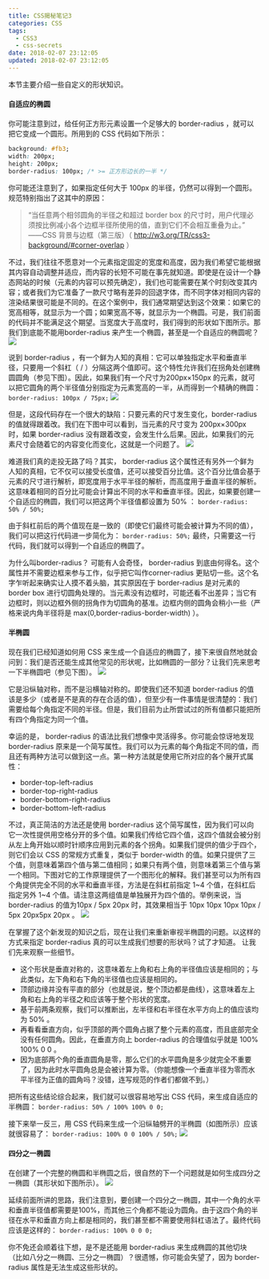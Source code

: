 ```yaml
---
title: CSS揭秘笔记3
categories: CSS
tags:
  - CSS3
  - css-secrets
date: 2018-02-07 23:12:05
updated: 2018-02-07 23:12:05
---
```


本节主要介绍一些自定义的形状知识。

#### 自适应的椭圆
你可能注意到过，给任何正方形元素设置一个足够大的 border-radius ，就可以把它变成一个圆形。所用到的 CSS 代码如下所示：
```css
background: #fb3;
width: 200px;
height: 200px;
border-radius: 100px; /* >= 正方形边长的一半 */
```
你可能还注意到了，如果指定任何大于 100px 的半径，仍然可以得到一个圆形。规范特别指出了这其中的原因：

> “当任意两个相邻圆角的半径之和超过 border box 的尺寸时，用户代理必须按比例减小各个边框半径所使用的值，直到它们不会相互重叠为止。”
——CSS 背景与边框（第三版）（ http://w3.org/TR/css3-background/#corner-overlap ）

不过，我们往往不愿意对一个元素指定固定的宽度和高度，因为我们希望它能根据其内容自动调整并适应，而内容的长短不可能在事先就知道。即使是在设计一个静态网站的时候（元素的内容可以预先确定），我们也可能需要在某个时刻改变其内容；或者我们为它准备了一款尺寸略有差异的回退字体，而不同字体对相同内容的渲染结果很可能是不同的。在这个案例中，我们通常期望达到这个效果：如果它的宽高相等，就显示为一个圆；如果宽高不等，就显示为一个椭圆。可是，我们前面的代码并不能满足这个期望。当宽度大于高度时，我们得到的形状如下图所示。那我们到底能不能用border-radius 来产生一个椭圆，甚至是一个自适应的椭圆呢？
![](1.png)

说到 border-radius ，有一个鲜为人知的真相：它可以单独指定水平和垂直半径，只要用一个斜杠（ / ）分隔这两个值即可。这个特性允许我们在拐角处创建椭圆圆角（参见下图）。因此，如果我们有一个尺寸为200px×150px 的元素，就可以把它圆角的两个半径值分别指定为元素宽高的一半，从而得到一个精确的椭圆：
`border-radius: 100px / 75px;`
![](2.png)

但是，这段代码存在一个很大的缺陷：只要元素的尺寸发生变化，border-radius 的值就得跟着改。我们在下图中可以看到，当元素的尺寸变为 200px×300px 时，如果 border-radius 没有跟着改变，会发生什么后果。因此，如果我们的元素尺寸会随着它的内容变化而变化，这就是一个问题了。
![](3.png)

难道我们真的走投无路了吗？其实， border-radius 这个属性还有另外一个鲜为人知的真相，它不仅可以接受长度值，还可以接受百分比值。这个百分比值会基于元素的尺寸进行解析，即宽度用于水平半径的解析，而高度用于垂直半径的解析。这意味着相同的百分比可能会计算出不同的水平和垂直半径。因此，如果要创建一个自适应的椭圆，我们可以把这两个半径值都设置为 50% ：
`border-radius: 50% / 50%;`

由于斜杠前后的两个值现在是一致的（即使它们最终可能会被计算为不同的值），我们可以把这行代码进一步简化为：
`border-radius: 50%;`
最终，只需要这一行代码，我们就可以得到一个自适应的椭圆了。

为什么叫border-radius？
可能有人会奇怪， border-radius 到底由何得名。这个属性并不需要边框来参与工作，似乎把它叫作corner-radius 更贴切一些。这个名字乍听起来确实让人摸不着头脑，其实原因在于 border-radius 是对元素的 border box 进行切圆角处理的。当元素没有边框时，可能还看不出差异；当它有边框时，则以边框外侧的拐角作为切圆角的基准。边框内侧的圆角会稍小一些（严格来说内角半径将是 max(0,border-radius-border-width) ）。

#### 半椭圆
现在我们已经知道如何用 CSS 来生成一个自适应的椭圆了，接下来很自然地就会问到：我们是否还能生成其他常见的形状呢，比如椭圆的一部分？让我们先来思考一下半椭圆吧（参见下图）。
![](4.png)

它是沿纵轴对称，而不是沿横轴对称的。即使我们还不知道 border-radius 的值该是多少（或者是不是真的存在合适的值），但至少有一件事情是很清楚的：我们需要给每个角指定不同的半径。但是，我们目前为止所尝试过的所有值都只能把所有四个角指定为同一个值。

幸运的是， border-radius 的语法比我们想像中灵活得多。你可能会惊讶地发现 border-radius 原来是一个简写属性。我们可以为元素的每个角指定不同的值，而且还有两种方法可以做到这一点。第一种方法就是使用它所对应的各个展开式属性：
 - border-top-left-radius
 - border-top-right-radius
 - border-bottom-right-radius
 - border-bottom-left-radius

不过，真正简洁的方法还是使用 border-radius 这个简写属性，因为我们可以向它一次性提供用空格分开的多个值。如果我们传给它四个值，这四个值就会被分别从左上角开始以顺时针顺序应用到元素的各个拐角。如果我们提供的值少于四个，则它们会以 CSS 的常规方式重复，类似于 border-width 的值。如果只提供了三个值，则意味着第四个值与第二值相同；如果只有两个值，则意味着第三个值与第一个相同。下图对它的工作原理提供了一个图形化的解释。我们甚至可以为所有四个角提供完全不同的水平和垂直半径，方法是在斜杠前指定 1~4 个值，在斜杠后指定另外 1~4 个值。请注意这两组值是单独展开为四个值的。举例来说，当 border-radius 的值为10px / 5px 20px 时，其效果相当于 10px 10px 10px 10px / 5px 20px5px 20px 。
![](5.png)

在掌握了这个新发现的知识之后，现在让我们来重新审视半椭圆的问题。以这样的方式来指定 border-radius 真的可以生成我们想要的形状吗？试了才知道。
让我们先来观察一些细节。
 - 这个形状是垂直对称的，这意味着左上角和右上角的半径值应该是相同的；与此类似，左下角和右下角的半径值也应该是相同的。
 - 顶部边缘并没有平直的部分（也就是说，整个顶边都是曲线），这意味着左上角和右上角的半径之和应该等于整个形状的宽度。
 - 基于前两条观察，我们可以推断出，左半径和右半径在水平方向上的值应该均为 50% 。
 - 再看看垂直方向，似乎顶部的两个圆角占据了整个元素的高度，而且底部完全没有任何圆角。因此，在垂直方向上 border-radius 的合理值似乎就是 100% 100% 0 0 。
 - 因为底部两个角的垂直圆角是零，那么它们的水平圆角是多少就完全不重要了，因为此时水平圆角总是会被计算为零。（你能想像一个垂直半径为零而水平半径为正值的圆角吗？没错，连写规范的作者们都做不到。）

把所有这些结论综合起来，我们就可以很容易地写出 CSS 代码，来生成自适应的半椭圆：
`border-radius: 50% / 100% 100% 0 0;`

接下来举一反三，用 CSS 代码来生成一个沿纵轴劈开的半椭圆（如图所示）应该就很容易了：
`border-radius: 100% 0 0 100% / 50%;`
![](6.png)

#### 四分之一椭圆
在创建了一个完整的椭圆和半椭圆之后，很自然的下一个问题就是如何生成四分之一椭圆（其形状如下图所示）。
![](7.png)

延续前面所讲的思路，我们注意到，要创建一个四分之一椭圆，其中一个角的水平和垂直半径值都需要是100%，而其他三个角都不能设为圆角。由于这四个角的半径在水平和垂直方向上都是相同的，我们甚至都不需要使用斜杠语法了。最终代码应该是这样的：
`border-radius: 100% 0 0 0;`

你不免还会顺着往下想，是不是还能用 border-radius 来生成椭圆的其他切块（比如八分之一椭圆、三分之一椭圆）？很遗憾，你可能会失望了，因为 border-radius 属性是无法生成这些形状的。